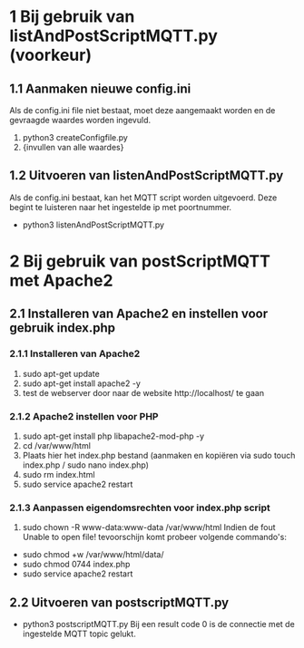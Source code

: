 # 1 Bij gebruik van listAndPostScriptMQTT.py (voorkeur)
## 1.1 Aanmaken nieuwe config.ini
Als de config.ini file niet bestaat, moet deze aangemaakt worden en de gevraagde waardes worden ingevuld.
1. python3 createConfigfile.py
2. {invullen van alle waardes}
## 1.2 Uitvoeren van listenAndPostScriptMQTT.py
Als de config.ini bestaat, kan het MQTT script worden uitgevoerd. Deze begint te luisteren naar het ingestelde ip met poortnummer.
- python3 listenAndPostScriptMQTT.py
# 2 Bij gebruik van postScriptMQTT met Apache2
## 2.1 Installeren van Apache2 en instellen voor gebruik index.php
### 2.1.1 Installeren van Apache2
1. sudo apt-get update
2. sudo apt-get install apache2  -y
3. test de webserver door naar de website http://localhost/ te gaan
### 2.1.2 Apache2 instellen voor PHP
1. sudo apt-get install php libapache2-mod-php -y
2. cd /var/www/html
3. Plaats hier het index.php bestand (aanmaken en kopiëren via sudo touch index.php / sudo nano index.php)
4. sudo rm index.html
5. sudo service apache2 restart
### 2.1.3 Aanpassen eigendomsrechten voor index.php script
1. sudo chown -R www-data:www-data /var/www/html
Indien de fout Unable to open file! tevoorschijn komt probeer volgende commando's:
- sudo chmod +w /var/www/html/data/
- sudo chmod 0744 index.php
- sudo service apache2 restart
## 2.2 Uitvoeren van postscriptMQTT.py
- python3 postscriptMQTT.py
Bij een result code 0 is de connectie met de ingestelde MQTT topic gelukt.